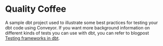 # Quality Coffee

A sample dbt project used to illustrate some best practices for testing your dbt code using Conveyor.
If you want more background information on different kinds of tests you can use with dbt,
you can refer to blogpost [Testing frameworks in dbt](https://medium.com/datamindedbe/testing-frameworks-in-dbt-3fa8933a5807).
